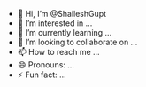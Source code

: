- 👋 Hi, I’m @ShaileshGupt
- 👀 I’m interested in ...
- 🌱 I’m currently learning ...
- 💞️ I’m looking to collaborate on ...
- 📫 How to reach me ...
- 😄 Pronouns: ...
- ⚡ Fun fact: ...

<!---
ShaileshGupt/ShaileshGupt is a ✨ special ✨ repository because its `README.md` (this file) appears on your GitHub profile.
You can click the Preview link to take a look at your changes.
--->
